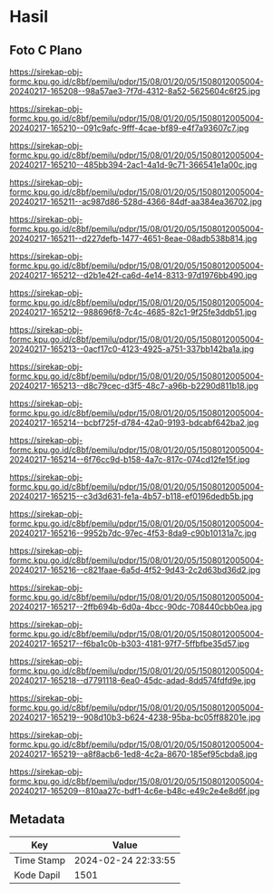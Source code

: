 # Hasil

## Foto C Plano

https://sirekap-obj-formc.kpu.go.id/c8bf/pemilu/pdpr/15/08/01/20/05/1508012005004-20240217-165208--98a57ae3-7f7d-4312-8a52-5625604c6f25.jpg

https://sirekap-obj-formc.kpu.go.id/c8bf/pemilu/pdpr/15/08/01/20/05/1508012005004-20240217-165210--091c9afc-9fff-4cae-bf89-e4f7a93607c7.jpg

https://sirekap-obj-formc.kpu.go.id/c8bf/pemilu/pdpr/15/08/01/20/05/1508012005004-20240217-165210--485bb394-2ac1-4a1d-9c71-366541e1a00c.jpg

https://sirekap-obj-formc.kpu.go.id/c8bf/pemilu/pdpr/15/08/01/20/05/1508012005004-20240217-165211--ac987d86-528d-4366-84df-aa384ea36702.jpg

https://sirekap-obj-formc.kpu.go.id/c8bf/pemilu/pdpr/15/08/01/20/05/1508012005004-20240217-165211--d227defb-1477-4651-8eae-08adb538b814.jpg

https://sirekap-obj-formc.kpu.go.id/c8bf/pemilu/pdpr/15/08/01/20/05/1508012005004-20240217-165212--d2b1e42f-ca6d-4e14-8313-97d1976bb490.jpg

https://sirekap-obj-formc.kpu.go.id/c8bf/pemilu/pdpr/15/08/01/20/05/1508012005004-20240217-165212--988696f8-7c4c-4685-82c1-9f25fe3ddb51.jpg

https://sirekap-obj-formc.kpu.go.id/c8bf/pemilu/pdpr/15/08/01/20/05/1508012005004-20240217-165213--0acf17c0-4123-4925-a751-337bb142ba1a.jpg

https://sirekap-obj-formc.kpu.go.id/c8bf/pemilu/pdpr/15/08/01/20/05/1508012005004-20240217-165213--d8c79cec-d3f5-48c7-a96b-b2290d811b18.jpg

https://sirekap-obj-formc.kpu.go.id/c8bf/pemilu/pdpr/15/08/01/20/05/1508012005004-20240217-165214--bcbf725f-d784-42a0-9193-bdcabf642ba2.jpg

https://sirekap-obj-formc.kpu.go.id/c8bf/pemilu/pdpr/15/08/01/20/05/1508012005004-20240217-165214--6f76cc9d-b158-4a7c-817c-074cd12fe15f.jpg

https://sirekap-obj-formc.kpu.go.id/c8bf/pemilu/pdpr/15/08/01/20/05/1508012005004-20240217-165215--c3d3d631-fe1a-4b57-b118-ef0196dedb5b.jpg

https://sirekap-obj-formc.kpu.go.id/c8bf/pemilu/pdpr/15/08/01/20/05/1508012005004-20240217-165216--9952b7dc-97ec-4f53-8da9-c90b10131a7c.jpg

https://sirekap-obj-formc.kpu.go.id/c8bf/pemilu/pdpr/15/08/01/20/05/1508012005004-20240217-165216--c821faae-6a5d-4f52-9d43-2c2d63bd36d2.jpg

https://sirekap-obj-formc.kpu.go.id/c8bf/pemilu/pdpr/15/08/01/20/05/1508012005004-20240217-165217--2ffb694b-6d0a-4bcc-90dc-708440cbb0ea.jpg

https://sirekap-obj-formc.kpu.go.id/c8bf/pemilu/pdpr/15/08/01/20/05/1508012005004-20240217-165217--f6ba1c0b-b303-4181-97f7-5ffbfbe35d57.jpg

https://sirekap-obj-formc.kpu.go.id/c8bf/pemilu/pdpr/15/08/01/20/05/1508012005004-20240217-165218--d7791118-6ea0-45dc-adad-8dd574fdfd9e.jpg

https://sirekap-obj-formc.kpu.go.id/c8bf/pemilu/pdpr/15/08/01/20/05/1508012005004-20240217-165219--908d10b3-b624-4238-95ba-bc05ff88201e.jpg

https://sirekap-obj-formc.kpu.go.id/c8bf/pemilu/pdpr/15/08/01/20/05/1508012005004-20240217-165219--a8f8acb6-1ed8-4c2a-8670-185ef95cbda8.jpg

https://sirekap-obj-formc.kpu.go.id/c8bf/pemilu/pdpr/15/08/01/20/05/1508012005004-20240217-165209--810aa27c-bdf1-4c6e-b48c-e49c2e4e8d6f.jpg


## Metadata

| Key        | Value               |
| ---------- | ------------------- |
| Time Stamp | 2024-02-24 22:33:55 |
| Kode Dapil | 1501                |



